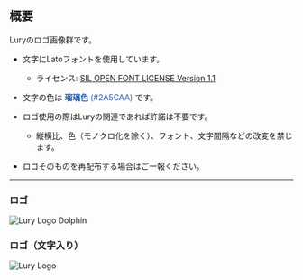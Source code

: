 ## 概要

Luryのロゴ画像群です。

* 文字にLatoフォントを使用しています。
	* ライセンス: [SIL OPEN FONT LICENSE Version 1.1](./LICENSE_Lato)
* 文字の色は <span style="color:#2a5caa">**瑠璃色** (#2A5CAA)</span> です。

* ロゴ使用の際はLuryの関連であれば許諾は不要です。
	* 縦横比、色（モノクロ化を除く）、フォント、文字間隔などの改変を禁じます。
* ロゴそのものを再配布する場合はご一報ください。

---

### ロゴ
![Lury Logo Dolphin][logo_dolphin]

### ロゴ（文字入り）
![Lury Logo][logo]

[logo]: https://raw.githubusercontent.com/nanase/lury/master/logo/lury.png
[logo_dolphin]: https://raw.githubusercontent.com/nanase/lury/master/logo/lury_dolphin.png